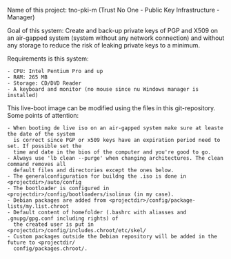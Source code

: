 Name of this project: tno-pki-m (Trust No One - Public Key Infrastructure - Manager)

Goal of this system: Create and back-up private keys of PGP and X509 on an air-gapped system (system 
without any network connection) and without any storage to reduce the risk of leaking private keys
to a minimum.

Requirements is this system:

	- CPU: Intel Pentium Pro and up
	- RAM: 265 MB
	- Storage: CD/DVD Reader
	- A keyboard and monitor (no mouse since nu Windows manager is installed)

This live-boot image can be modified using the files in this git-repository. Some points of attention:

	- When booting de live iso on an air-gapped system make sure at leaste the date of the system
	  is correct since PGP or x509 keys have an expiration period need to set. If possible set the
	  time and date in the bios of the computer and you're good to go.
	- Always use 'lb clean --purge' when changing architectures. The clean command removes all 
	  default files and directories except the ones below.
	- The generalconfiguration for buildng the .iso is done in <projectdir>/auto/config
	- The bootloader is configured in <projectdir>/config/bootloaders/isolinux (in my case).
	- Debian packages are added from <projectdir>/config/package-lists/my.list.chroot
	- Default content of homefolder (.bashrc with aliasses and .gnupg/gpg.conf including rights) of 
	  the created user is put in <projectdir>/config/includes.chroot/etc/skel/
	- Custom packages outside the Debian repository will be added in the future to <projectdir/
	  config/packages.chroot/.
                                                                                                   
